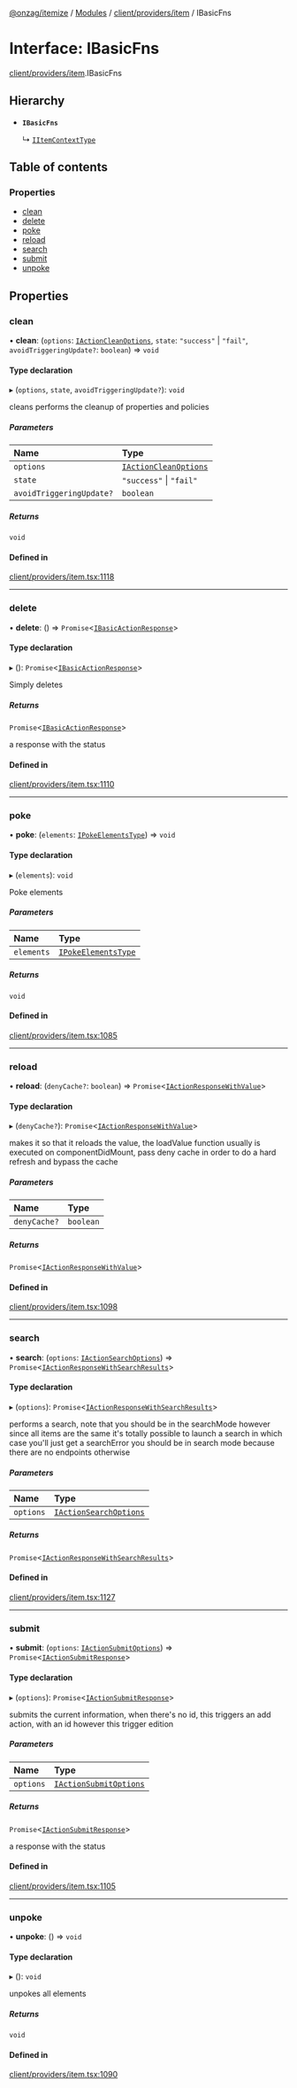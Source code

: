 [@onzag/itemize](../README.md) / [Modules](../modules.md) / [client/providers/item](../modules/client_providers_item.md) / IBasicFns

# Interface: IBasicFns

[client/providers/item](../modules/client_providers_item.md).IBasicFns

## Hierarchy

- **`IBasicFns`**

  ↳ [`IItemContextType`](client_providers_item.IItemContextType.md)

## Table of contents

### Properties

- [clean](client_providers_item.IBasicFns.md#clean)
- [delete](client_providers_item.IBasicFns.md#delete)
- [poke](client_providers_item.IBasicFns.md#poke)
- [reload](client_providers_item.IBasicFns.md#reload)
- [search](client_providers_item.IBasicFns.md#search)
- [submit](client_providers_item.IBasicFns.md#submit)
- [unpoke](client_providers_item.IBasicFns.md#unpoke)

## Properties

### clean

• **clean**: (`options`: [`IActionCleanOptions`](client_providers_item.IActionCleanOptions.md), `state`: ``"success"`` \| ``"fail"``, `avoidTriggeringUpdate?`: `boolean`) => `void`

#### Type declaration

▸ (`options`, `state`, `avoidTriggeringUpdate?`): `void`

cleans performs the cleanup of properties and policies

##### Parameters

| Name | Type |
| :------ | :------ |
| `options` | [`IActionCleanOptions`](client_providers_item.IActionCleanOptions.md) |
| `state` | ``"success"`` \| ``"fail"`` |
| `avoidTriggeringUpdate?` | `boolean` |

##### Returns

`void`

#### Defined in

[client/providers/item.tsx:1118](https://github.com/onzag/itemize/blob/73e0c39e/client/providers/item.tsx#L1118)

___

### delete

• **delete**: () => `Promise`\<[`IBasicActionResponse`](client_providers_item.IBasicActionResponse.md)\>

#### Type declaration

▸ (): `Promise`\<[`IBasicActionResponse`](client_providers_item.IBasicActionResponse.md)\>

Simply deletes

##### Returns

`Promise`\<[`IBasicActionResponse`](client_providers_item.IBasicActionResponse.md)\>

a response with the status

#### Defined in

[client/providers/item.tsx:1110](https://github.com/onzag/itemize/blob/73e0c39e/client/providers/item.tsx#L1110)

___

### poke

• **poke**: (`elements`: [`IPokeElementsType`](client_providers_item.IPokeElementsType.md)) => `void`

#### Type declaration

▸ (`elements`): `void`

Poke elements

##### Parameters

| Name | Type |
| :------ | :------ |
| `elements` | [`IPokeElementsType`](client_providers_item.IPokeElementsType.md) |

##### Returns

`void`

#### Defined in

[client/providers/item.tsx:1085](https://github.com/onzag/itemize/blob/73e0c39e/client/providers/item.tsx#L1085)

___

### reload

• **reload**: (`denyCache?`: `boolean`) => `Promise`\<[`IActionResponseWithValue`](client_providers_item.IActionResponseWithValue.md)\>

#### Type declaration

▸ (`denyCache?`): `Promise`\<[`IActionResponseWithValue`](client_providers_item.IActionResponseWithValue.md)\>

makes it so that it reloads the value, the loadValue function
usually is executed on componentDidMount, pass deny cache in order to
do a hard refresh and bypass the cache

##### Parameters

| Name | Type |
| :------ | :------ |
| `denyCache?` | `boolean` |

##### Returns

`Promise`\<[`IActionResponseWithValue`](client_providers_item.IActionResponseWithValue.md)\>

#### Defined in

[client/providers/item.tsx:1098](https://github.com/onzag/itemize/blob/73e0c39e/client/providers/item.tsx#L1098)

___

### search

• **search**: (`options`: [`IActionSearchOptions`](client_providers_item.IActionSearchOptions.md)) => `Promise`\<[`IActionResponseWithSearchResults`](client_providers_item.IActionResponseWithSearchResults.md)\>

#### Type declaration

▸ (`options`): `Promise`\<[`IActionResponseWithSearchResults`](client_providers_item.IActionResponseWithSearchResults.md)\>

performs a search, note that you should be in the searchMode however
since all items are the same it's totally possible to launch a search
in which case you'll just get a searchError you should be in search
mode because there are no endpoints otherwise

##### Parameters

| Name | Type |
| :------ | :------ |
| `options` | [`IActionSearchOptions`](client_providers_item.IActionSearchOptions.md) |

##### Returns

`Promise`\<[`IActionResponseWithSearchResults`](client_providers_item.IActionResponseWithSearchResults.md)\>

#### Defined in

[client/providers/item.tsx:1127](https://github.com/onzag/itemize/blob/73e0c39e/client/providers/item.tsx#L1127)

___

### submit

• **submit**: (`options`: [`IActionSubmitOptions`](client_providers_item.IActionSubmitOptions.md)) => `Promise`\<[`IActionSubmitResponse`](client_providers_item.IActionSubmitResponse.md)\>

#### Type declaration

▸ (`options`): `Promise`\<[`IActionSubmitResponse`](client_providers_item.IActionSubmitResponse.md)\>

submits the current information, when there's no id, this triggers an
add action, with an id however this trigger edition

##### Parameters

| Name | Type |
| :------ | :------ |
| `options` | [`IActionSubmitOptions`](client_providers_item.IActionSubmitOptions.md) |

##### Returns

`Promise`\<[`IActionSubmitResponse`](client_providers_item.IActionSubmitResponse.md)\>

a response with the status

#### Defined in

[client/providers/item.tsx:1105](https://github.com/onzag/itemize/blob/73e0c39e/client/providers/item.tsx#L1105)

___

### unpoke

• **unpoke**: () => `void`

#### Type declaration

▸ (): `void`

unpokes all elements

##### Returns

`void`

#### Defined in

[client/providers/item.tsx:1090](https://github.com/onzag/itemize/blob/73e0c39e/client/providers/item.tsx#L1090)
